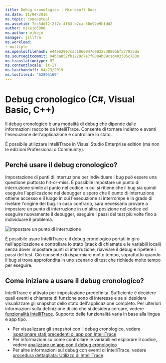 ```yaml
---
title: Debug cronologico | Microsoft Docs
ms.date: 11/04/2016
ms.topic: conceptual
ms.assetid: 7cc5ddf2-2f7c-4f83-b7ca-58e92e9bfdd2
author: mikejo5000
ms.author: mikejo
manager: jillfra
ms.workload:
- multiple
ms.openlocfilehash: e44e62997cac1060047de03253880bbf577935da
ms.sourcegitcommit: 94b3a052fb1229c7e7f8804b09c1d403385c7630
ms.translationtype: MT
ms.contentlocale: it-IT
ms.lasthandoff: 04/23/2019
ms.locfileid: "62895169"
---
```

# <a name="historical-debugging-c-visual-basic-c"></a>Debug cronologico (C#, Visual Basic, C++)

Il debug cronologico è una modalità di debug che dipende dalle informazioni raccolte da IntelliTrace. Consente di tornare indietro e avanti l'esecuzione dell'applicazione e controllare lo stato.

 È possibile utilizzare IntelliTrace in Visual Studio Enterprise edition (ma non le edizioni Professional o Community).

## <a name="why-use-historical-debugging"></a>Perché usare il debug cronologico?

 Impostazione di punti di interruzione per individuare i bug può essere una questione piuttosto hit-or-miss. È possibile impostare un punto di interruzione simile al punto nel codice in cui si ritiene che il bug sia quindi eseguire l'applicazione nel debugger e spero che il punto di interruzione ottiene accesso e il luogo in cui l'esecuzione si interrompe è in grado di rivelare l'origine del bug. In caso contrario, sarà necessario provare a impostare un punto di interruzione in un'altra posizione nel codice ed eseguire nuovamente il debugger, eseguire i passi del test più volte fino a individuare il problema.

 ![impostare un punto di interruzione](../debugger/media/breakpointprocesa.png "BreakpointProcesa")

 È possibile usare IntelliTrace e il debug cronologico portati in giro nell'applicazione e controllare lo stato (stack di chiamate e le variabili locali) senza dover impostare punti di interruzione, riavviare il debug e ripetere i passi del test. Ciò consente di risparmiare molto tempo, soprattutto quando il bug si trova approfondita in uno scenario di test che richiede molto tempo per eseguire.

## <a name="how-do-i-start-using-historical-debugging"></a>Come iniziare a usare il debug cronologico?

IntelliTrace è attivato per impostazione predefinita. Sufficiente è decidere quali eventi e chiamate di funzione sono di interesse e se si desidera visualizzare gli snapshot dello stato dell'applicazione completo. Per ulteriori informazioni sulla definizione di ciò che si desidera cercare, vedere [funzionalità IntelliTrace](../debugger/intellitrace-features.md). Supporto delle funzionalità varia in base alla lingua e app tipo.

- Per visualizzare gli snapshot con il debug cronologico, vedere [ispezionare stati precedenti di app con IntelliTrace](../debugger/view-historical-application-state.md)
- Per informazioni su come controllare le variabili ed esplorare il codice, vedere [analizzare un'app con il debug cronologico](../debugger/historical-debugging-inspect-app.md)
- Per altre informazioni sul debug con eventi di IntelliTrace, vedere [procedura dettagliata: Utilizzo di IntelliTrace](../debugger/walkthrough-using-intellitrace.md).